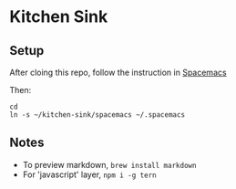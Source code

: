 # Kitchen Sink #

## Setup ##

After cloing this repo, follow the instruction in [Spacemacs](http://spacemacs.org) 

Then:

``` shell
cd
ln -s ~/kitchen-sink/spacemacs ~/.spacemacs
```

## Notes ##

- To preview markdown, `brew install markdown` 
- For 'javascript' layer, `npm i -g tern`
